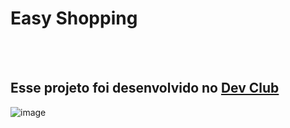 <h1>Easy Shopping</h1>
<br>
<br>
<h2>Esse projeto foi desenvolvido no <a href="https://rodolfomori.com.br/devclub">Dev Club</a></h2>

![image](https://github.com/georgiasantos-frontend/Easy-Shopping/assets/158577706/15ec3ed9-9f9a-490b-92b8-bed39b4b7bbe)
